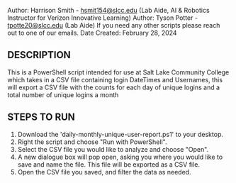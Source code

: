 Author: Harrison Smith - hsmit154@slcc.edu (Lab Aide, AI & Robotics Instructor for Verizon Innovative Learning)
Author: Tyson Potter - tpotte20@slcc.edu (Lab Aide)
If you need any other scripts please reach out to one of our emails.
Date Created: February 28, 2024
 
## DESCRIPTION
This is a PowerShell script intended for use at
Salt Lake Community College which takes in a CSV file
containing login DateTimes and Usernames, this will
export a CSV file with the counts for each day of unique
logins and a total number of unique logins a month
 
## STEPS TO RUN
1. Download the 'daily-monthly-unique-user-report.ps1' to your desktop.
2. Right the script and choose "Run with PowerShell".
3. Select the CSV file you would like to analyze and choose "Open".
4. A new dialogue box will pop open, asking you where you would like to save and name the file. This file will be exported as a CSV file.
5. Open the CSV file you saved, and filter the data as needed.
